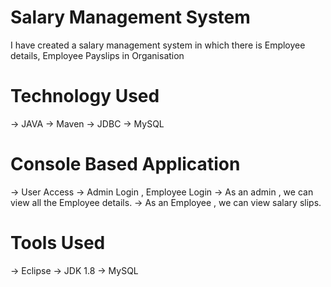 #  Salary Management System
I have created a salary management system in which there is Employee details, Employee Payslips in Organisation

# Technology Used
-> JAVA
-> Maven
-> JDBC
-> MySQL

# Console Based Application
-> User Access
-> Admin Login , Employee Login
-> As an admin , we can view all the Employee details.
-> As an Employee , we can view salary slips.

# Tools Used
-> Eclipse
-> JDK 1.8
-> MySQL

